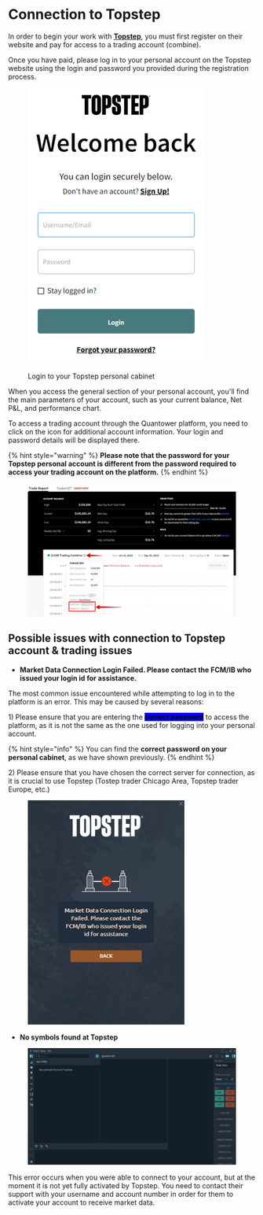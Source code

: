 # Connection to Topstep

In order to begin your work with [**Topstep**](https://www.topstep.com/), you must first register on their website and pay for access to a trading account (combine).

Once you have paid, please log in to your personal account on the Topstep website using the login and password you provided during the registration process.

<figure><img src="../.gitbook/assets/image (366).png" alt=""><figcaption><p>Login to your Topstep personal cabinet</p></figcaption></figure>

When you access the general section of your personal account, you'll find the main parameters of your account, such as your current balance, Net P\&L, and performance chart.

To access a trading account through the Quantower platform, you need to click on the icon for additional account information. Your login and password details will be displayed there.

{% hint style="warning" %}
**Please note that the password for your Topstep personal account is different from the password required to access your trading account on the platform.**
{% endhint %}

<figure><img src="../.gitbook/assets/image (367).png" alt=""><figcaption></figcaption></figure>

## Possible issues with connection to Topstep account & trading issues

* **Market Data Connection Login Failed. Please contact the FCM/IB who issued your login id for assistance.**

The most common issue encountered while attempting to log in to the platform is an error. This may be caused by several reasons:

1\) Please ensure that you are entering the <mark style="background-color:blue;">**correct password**</mark> to access the platform, as it is not the same as the one used for logging into your personal account.

{% hint style="info" %}
You can find the **correct password on your personal cabinet**, as we have shown previously.
{% endhint %}

2\) Please ensure that you have chosen the correct server for connection, as it is crucial to use Topstep (Tostep trader Chicago Area, Topstep trader Europe, etc.)

<figure><img src="../.gitbook/assets/image.png" alt=""><figcaption></figcaption></figure>

* **No symbols found at Topstep**

<figure><img src="../.gitbook/assets/image (371).png" alt=""><figcaption></figcaption></figure>

This error occurs when you were able to connect to your account, but at the moment it is not yet fully activated by Topstep. You need to contact their support with your username and account number in order for them to activate your account to receive market data.
